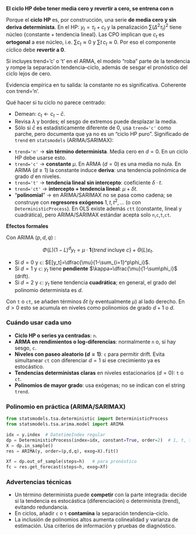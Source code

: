 **El ciclo HP debe tener media cero y revertir a cero, se entrena con n**

Porque el **ciclo HP** es, por construcción, una serie **de media cero y sin deriva determinista**.
En el HP: $y_t=\tau_t+c_t$ y la penalización $\sum(\Delta^2\tau_t)^2$ tiene núcleo $\{\text{constante}+ \text{tendencia lineal}\}$. Las CPO implican que $c_t$ es **ortogonal** a ese núcleo, i.e. $\sum c_t\approx0$ y $\sum t\,c_t\approx0$. Por eso el componente cíclico debe **revertir a 0**.

Si incluyes $\text{trend='c' o 't'}$ en el ARMA, el modelo “roba” parte de la tendencia y rompe la separación tendencia–ciclo, además de sesgar el pronóstico del ciclo lejos de cero.

Evidencia empírica en tu salida: la constante no es significativa. Coherente con $\text{trend='n'}$.

Qué hacer si tu ciclo no parece centrado:

* Demean: $c_t \leftarrow c_t - \bar c$.
* Revisa $\lambda$ y bordes; el sesgo de extremos puede desplazar la media.
* Sólo si $\bar c$ es estadísticamente diferente de 0, usa `trend='c'` como parche, pero documenta que ya no es un “ciclo HP puro”.
Significado de `trend` en `statsmodels` (ARIMA/SARIMAX):

- `trend='n'` → **sin término determinista**. Media cero en $d=0$. En un ciclo HP debe usarse esto.  
- `trend='c'` → **constante** $\mu$. En ARMA ($d=0$) es una media no nula. En ARIMA ($d\ge1$) la constante induce **deriva**: una tendencia polinómica de grado $d$ en niveles.  
- `trend='t'` → **tendencia lineal sin intercepto**: coeficiente $\delta\cdot t$.  
- `trend='ct'` → **intercepto + tendencia lineal**: $\mu+\delta t$.  
- “**polinomial**” → en ARIMA/SARIMAX no se pasa como cadena; se construye con **regresores exógenos** $1,t,t^2,\dots$ (o con `DeterministicProcess`). En OLS existe además `ctt` (constante, lineal y cuadrática), pero ARIMA/SARIMAX estándar acepta solo `n`,`c`,`t`,`ct`.

**Efectos formales**

Con ARIMA $(p,d,q)$ :

$$
\Phi(L)(1-L)^d y_t=\mu\cdot \mathbf 1\{trend\ \text{incluye }c\}+\Theta(L)\varepsilon_t.
$$

- Si $d=0$ y `c`: $E[y_t]=\dfrac{\mu}{1-\sum_{i=1}^p\phi_i}$.  
- Si $d=1$ y `c`: $y_t$ tiene **pendiente** $\kappa=\dfrac{\mu}{1-\sum\phi_i}$ (drift).  
- Si $d=2$ y `c`: $y_t$ tiene tendencia **cuadrática**; en general, el grado del polinomio determinista es $d$.

Con `t` o `ct`, se añaden términos $\delta t$ (y eventualmente $\mu$) al lado derecho. En $d>0$ esto se acumula en niveles como polinomios de grado $d+1$ o $d$.

### Cuándo usar cada uno
- **Ciclo HP o series ya centradas**: `n`.  
- **ARMA en rendimientos o log-diferencias**: normalmente `n` o, si hay sesgo, `c`.  
- **Niveles con paseo aleatorio ($d=1$)**: `c` para permitir drift. Evita simultanear `ct` con diferenciar $d=1$ si ese crecimiento ya es estocástico.  
- **Tendencias deterministas claras** en niveles estacionarios ($d=0$): `t` o `ct`.  
- **Polinomios de mayor grado**: usa exógenas; no se indican con el string `trend`.

### Polinomio en práctica (ARIMA/SARIMAX)
```python
from statsmodels.tsa.deterministic import DeterministicProcess
from statsmodels.tsa.arima.model import ARIMA

idx = y.index  # DatetimeIndex regular
dp = DeterministicProcess(index=idx, constant=True, order=2)  # 1, t, t^2
X = dp.in_sample()
res = ARIMA(y, order=(p,d,q), exog=X).fit()

Xf = dp.out_of_sample(steps=h)   # para pronóstico
fc = res.get_forecast(steps=h, exog=Xf)
```

### Advertencias técnicas
- Un término determinista puede **competir** con la parte integrada: decide si la tendencia es estocástica (diferenciación) o determinista (trend), evitando redundancia.  
- En ciclos, añadir `c` o `t` **contamina** la separación tendencia–ciclo.  
- La inclusión de polinomios altos aumenta colinealidad y varianza de estimación. Usa criterios de información y pruebas de diagnóstico.

